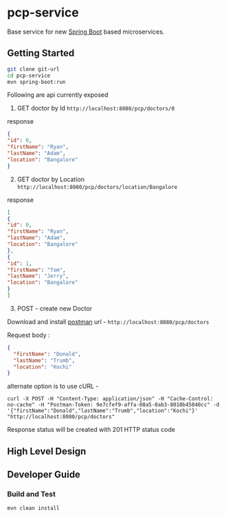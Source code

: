 # pcp-service
Base service for new [Spring Boot](http://projects.spring.io/spring-boot/) 
based microservices.

## Getting Started

```bash
git clone git-url
cd pcp-service
mvn spring-boot:run
```

Following are api currently exposed

1. GET doctor by Id
`http://localhost:8080/pcp/doctors/0`

response
```json
{
"id": 0,
"firstName": "Ryan",
"lastName": "Adam",
"location": "Bangalore"
}
```

2. GET doctor by Location
`http://localhost:8080/pcp/doctors/location/Bangalore`

response
```json
[
{
"id": 0,
"firstName": "Ryan",
"lastName": "Adam",
"location": "Bangalore"
},
{
"id": 1,
"firstName": "Tom",
"lastName": "Jerry",
"location": "Bangalore"
}
]
```

3. POST - create new Doctor

Download and install [postman](https://www.google.com/url?sa=t&rct=j&q=&esrc=s&source=web&cd=1&ved=0ahUKEwj6rLWxqufRAhXC4iYKHWeaDs4QFggcMAA&url=https%3A%2F%2Fchrome.google.com%2Fwebstore%2Fdetail%2Fpostman%2Ffhbjgbiflinjbdggehcddcbncdddomop%3Fhl%3Den&usg=AFQjCNE_Yq59TT1ZExzJ68FTldg4ho_lGw&sig2=6CibPoz_Mn_6UuCyM1xLqQ)
url - `http://localhost:8080/pcp/doctors`

Request body :
```json
{
  "firstName": "Donald",
  "lastName": "Trumb",
  "location": "Kochi"
}
```

alternate option is to use cURL -

``` curl
curl -X POST -H "Content-Type: application/json" -H "Cache-Control: no-cache" -H "Postman-Token: 9e7cfef9-affa-08a5-0ab3-8010b45040cc" -d '{"firstName":"Donald","lastName":"Trumb","location":"Kochi"}' "http://localhost:8080/pcp/doctors"
```

Response status will be created with 201 HTTP status code


## High Level Design 

## Developer Guide

### Build and Test
```bash
mvn clean install
```

